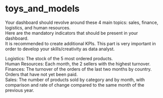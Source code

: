 # toys_and_models
Your dashboard should revolve around these 4 main topics: sales, finance, logistics, and human resources.  
Here are the mandatory indicators that should be present in your dashboard.  
It is recommended to create additional KPIs. This part is very important in order to develop your skills/creativity as data analyst.  

Logistics: The stock of the 5 most ordered products.  
Human Resources: Each month, the 2 sellers with the highest turnover.  
Finances: The turnover of the orders of the last two months by country.  
Orders that have not yet been paid.  
Sales: The number of products sold by category and by month, with comparison and rate of change compared to the same month of the previous year.
